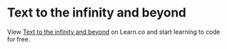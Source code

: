 # Text to the infinity and beyond
<p class='util--hide'>View <a href='https://learn.co/lessons/phrg-the-web-is-made-of-strings'>Text to the infinity and beyond</a> on Learn.co and start learning to code for free.</p>
